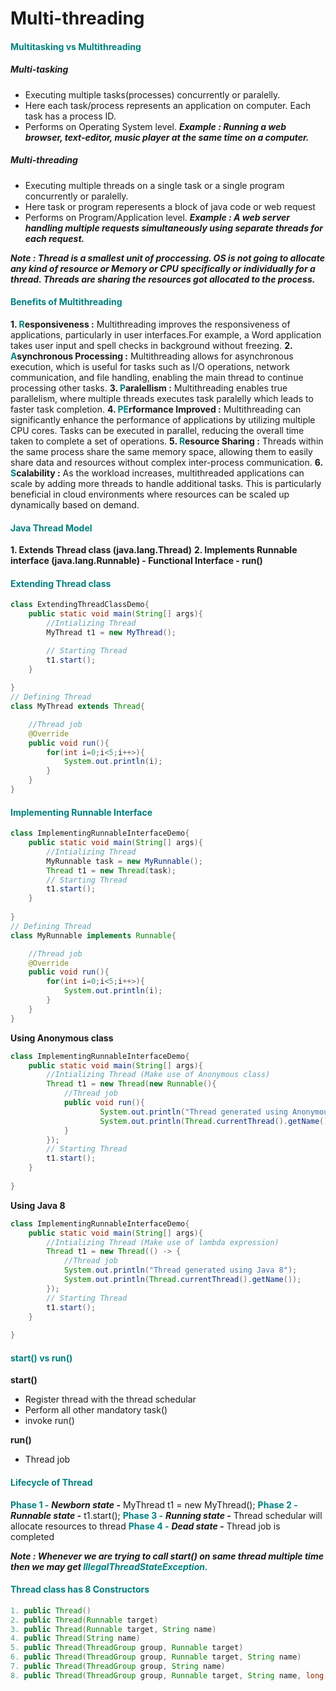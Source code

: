 
# Multi-threading
#### <span style="color: teal;">Multitasking vs Multithreading</span>

##### Multi-tasking
* Executing multiple tasks(processes) concurrently or paralelly.
* Here each task/process represents an application on computer. Each task has a process ID.
* Performs on Operating System level.
***Example : Running a web browser, text-editor, music player at the same time on a computer.***

##### Multi-threading
* Executing multiple threads on a single task or a single program concurrently or paralelly.
* Here task or program reperesents a block of java code or web request
* Performs on Program/Application level.
***Example : A web server handling multiple requests simultaneously using separate threads for each request.***

***Note : Thread is a smallest unit of proccessing. OS is not going to allocate any kind of resource or Memory or CPU specifically or individually for a thread. Threads are sharing the resources got allocated to the process.***

#### <span style="color: teal;">Benefits of Multithreading</span>
**1. <span style="color: teal;">R</span>esponsiveness :** Multithreading improves the responsiveness of applications, particularly in user interfaces.For example, a Word application takes user input and spell checks in background without freezing.
**2. <span style="color: teal;">A</span>synchronous Processing :** Multithreading allows for asynchronous execution, which is useful for tasks such as I/O operations, network communication, and file handling, enabling the main thread to continue processing other tasks.
**3. <span style="color: teal;">P</span>aralellism :** Multithreading enables true parallelism, where multiple threads executes task paralelly which leads to faster task completion.
**4. <span style="color: teal;">PE</span>rformance Improved :** Multithreading can significantly enhance the performance of applications by utilizing multiple CPU cores. Tasks can be executed in parallel, reducing the overall time taken to complete a set of operations.
**5. <span style="color: teal;">R</span>esource Sharing :** Threads within the same process share the same memory space, allowing them to easily share data and resources without complex inter-process communication.
**6. <span style="color: teal;">S</span>calability :** As the workload increases, multithreaded applications can scale by adding more threads to handle additional tasks. This is particularly beneficial in cloud environments where resources can be scaled up dynamically based on demand.

#### <span style="color: teal;">Java Thread Model</span>

**1. Extends Thread class (java.lang.Thread)**
**2. Implements Runnable interface (java.lang.Runnable) - Functional Interface  - run()**

#### <span style="color: teal;">Extending Thread class</span>

```java
class ExtendingThreadClassDemo{
    public static void main(String[] args){
        //Intializing Thread
        MyThread t1 = new MyThread();

        // Starting Thread
        t1.start();
    }
    
}
// Defining Thread
class MyThread extends Thread{

    //Thread job
    @Override
    public void run(){
        for(int i=0;i<5;i++>){
            System.out.println(i);
        }
    }
}
```

#### <span style="color: teal;">Implementing Runnable Interface</span>

```java
class ImplementingRunnableInterfaceDemo{
    public static void main(String[] args){
        //Intializing Thread
        MyRunnable task = new MyRunnable();
        Thread t1 = new Thread(task);
        // Starting Thread
        t1.start();
    }
    
}
// Defining Thread
class MyRunnable implements Runnable{

    //Thread job
    @Override
    public void run(){
        for(int i=0;i<5;i++>){
            System.out.println(i);
        }
    }
}
```

**Using Anonymous class**
```java
class ImplementingRunnableInterfaceDemo{
    public static void main(String[] args){
        //Intializing Thread (Make use of Anonymous class)
        Thread t1 = new Thread(new Runnable(){
            //Thread job
            public void run(){
                    System.out.println("Thread generated using Anonymous class");
                    System.out.println(Thread.currentThread().getName());
            }
        });
        // Starting Thread
        t1.start();
    }
    
}
```

**Using Java 8**
```java
class ImplementingRunnableInterfaceDemo{
    public static void main(String[] args){
        //Intializing Thread (Make use of lambda expression)
        Thread t1 = new Thread(() -> {
            //Thread job
            System.out.println("Thread generated using Java 8");
            System.out.println(Thread.currentThread().getName());
        });
        // Starting Thread
        t1.start();
    }
    
}
```
#### <span style="color: teal;">start() vs run()</span>
**start()**
* Register thread with the thread schedular
* Perform all other mandatory task()
* invoke run()

**run()**
* Thread job

#### <span style="color: teal;">Lifecycle of Thread</span>

**<span style="color: teal;">Phase 1 -** ***Newborn state -*** MyThread t1 = new MyThread();
**<span style="color: teal;">Phase 2 -** ***Runnable state -*** t1.start();
**<span style="color: teal;">Phase 3 -** ***Running state -*** Thread schedular will allocate resources to thread
**<span style="color: teal;">Phase 4 -** ***Dead state -*** Thread job is completed

***Note : Whenever we are trying to call start() on same thread multiple time then we may get <span style="color: teal;">IllegalThreadStateException.***

#### <span style="color: teal;">Thread class has 8 Constructors</span>

```java
1. public Thread()
2. public Thread(Runnable target)
3. public Thread(Runnable target, String name)
4. public Thread(String name)
5. public Thread(ThreadGroup group, Runnable target)
6. public Thread(ThreadGroup group, Runnable target, String name)
7. public Thread(ThreadGroup group, String name)
8. public Thread(ThreadGroup group, Runnable target, String name, long stackSize)
```




